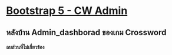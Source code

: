 # [Bootstrap 5 - CW Admin](https://startbootstrap.com/theme/sb-admin-2/)

## หลังบ้าน Admin_dashborad ของเกม Crossword

#### ลบส่วนที่ไม่เกี่ยวข้อง


















